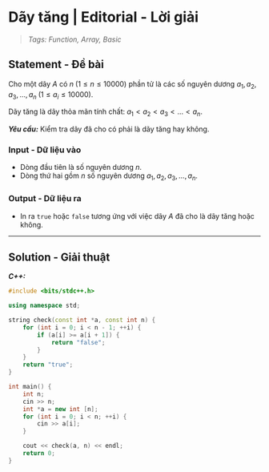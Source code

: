 
# Dãy tăng | Editorial - Lời giải

> *Tags: Function, Array, Basic*

## Statement - Đề bài

Cho một dãy $A$ có $n \; (1 \le n \le 10000)$ phần tử là các số nguyên dương $a_1, a_2, a_3, \ldots, a_n \; (1 \le a_i \le 10000)$.

Dãy tăng là dãy thỏa mãn tính chất: $a_1 < a_2 < a_3 < \ldots < a_n$.

***Yêu cầu:*** Kiểm tra dãy đã cho có phải là dãy tăng hay không.

### Input - Dữ liệu vào

- Dòng đầu tiên là số nguyên dương $n$.
- Dòng thứ hai gồm $n$ số nguyên dương $a_1, a_2, a_3, \ldots, a_n$.

### Output - Dữ liệu ra

- In ra `true` hoặc `false` tương ứng với việc dãy $A$ đã cho là dãy tăng hoặc không.

---

## Solution - Giải thuật



***C++:***

```cpp
#include <bits/stdc++.h>

using namespace std;

string check(const int *a, const int n) {
    for (int i = 0; i < n - 1; ++i) {
        if (a[i] >= a[i + 1]) {
            return "false";
        }
    }
    return "true";
}

int main() {
    int n;
    cin >> n;
    int *a = new int [n];
    for (int i = 0; i < n; ++i) {
        cin >> a[i];
    }

    cout << check(a, n) << endl;
    return 0;
}
```
